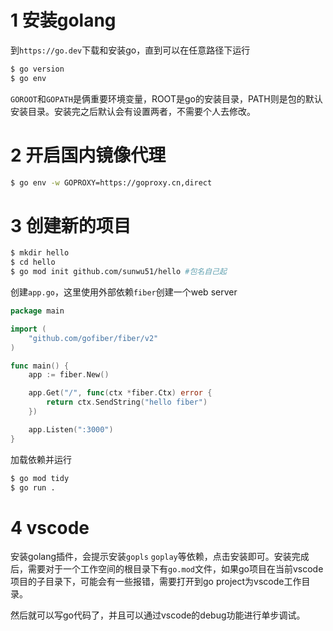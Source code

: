 # 1 安装golang
到`https://go.dev`下载和安装go，直到可以在任意路径下运行
```bash
$ go version
$ go env
```
`GOROOT`和`GOPATH`是俩重要环境变量，ROOT是go的安装目录，PATH则是包的默认安装目录。安装完之后默认会有设置两者，不需要个人去修改。
# 2 开启国内镜像代理
```bash
$ go env -w GOPROXY=https://goproxy.cn,direct
```
# 3 创建新的项目
```bash
$ mkdir hello
$ cd hello
$ go mod init github.com/sunwu51/hello #包名自己起
```
创建`app.go`，这里使用外部依赖`fiber`创建一个web server
```go
package main

import (
	"github.com/gofiber/fiber/v2"
)

func main() {
	app := fiber.New()

	app.Get("/", func(ctx *fiber.Ctx) error {
		return ctx.SendString("hello fiber")
	})

	app.Listen(":3000")
}
```
加载依赖并运行
```bash
$ go mod tidy
$ go run .
```
# 4 vscode
安装golang插件，会提示安装`gopls` `goplay`等依赖，点击安装即可。安装完成后，需要对于一个工作空间的根目录下有`go.mod`文件，如果go项目在当前vscode项目的子目录下，可能会有一些报错，需要打开到go project为vscode工作目录。

然后就可以写go代码了，并且可以通过vscode的debug功能进行单步调试。
